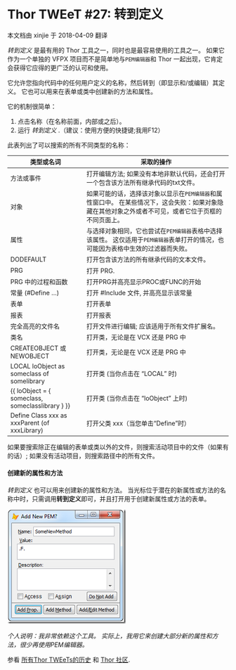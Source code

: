 ﻿Thor TWEeT #27: 转到定义
===
本文档由 xinjie 于 2018-04-09 翻译

_转到定义_ 是最有用的 Thor 工具之一，同时也是最容易使用的工具之一。 如果它作为一个单独的 VFPX 项目而不是简单地与`PEM编辑器`和 Thor 一起出现，它肯定会获得它应得的更广泛的认可和使用。

它允许您指向代码中的任何用户定义的名称，然后转到（即显示和/或编辑）其定义。 它也可以用来在表单或类中创建新的方法和属性。

它的机制很简单：

1.  点击名称（在名称前面，内部或之后）。
2.  运行 _转到定义_ .（建议：使用方便的快捷键;我用F12）

此表列出了可以搜索的所有不同类型的名称：

类型或名词|采取的操作
---|---
方法或事件|打开编辑方法; 如果没有本地非默认代码，还会打开一个包含该方法所有继承代码的txt文件。
对象|如果可能的话，选择该对象以显示在`PEM编辑器`和属性窗口中。 在某些情况下，这会失败：如果对象隐藏在其他对象之外或者不可见，或者它位于页框的不同页面上。
属性|与选择对象相同，它也尝试在`PEM编辑器`表格中选择该属性。 这仅适用于`PEM编辑器`表单打开的情况，也可能因为表格中生效的过滤器而失败。
DODEFAULT|打开包含该方法的所有继承代码的文本文件。
PRG|打开 PRG.
PRG 中的过程和函数|打开PRG并高亮显示PROC或FUNC的开始
常量 (#Define …)|打开 #Include 文件, 并高亮显示该常量
表单|打开表单
报表|打开报表
完全高亮的文件名|打开文件进行编辑; 应该适用于所有文件扩展名。
类名|打开类，无论是在 VCX 还是 PRG 中
CREATEOBJECT 或 NEWOBJECT|打开类，无论是在 VCX 还是 PRG 中
LOCAL loObject as someclass of somelibrary|打开类 (当你点击在 “LOCAL” 时)
{{ loObject = { someclass, someclasslibrary } }}|打开类 (当你点击在 “loObject” 上时)
Define Class xxx as xxxParent (of xxxLibrary)|打开父类 xxx（当您单击“Define”时）

如果要搜索除正在编辑的表单或类以外的文件，则搜索活动项目中的文件（如果有的话）; 如果没有活动项目，则搜索路径中的所有文件。

#### 创建新的属性和方法

_转到定义_ 也可以用来创建新的属性和方法。 当光标位于潜在的新属性或方法的名称中时，只需调用**转到定义**即可，并且打开用于创建新属性或方法的表单。

![](Images/Tweet27a.png)

_个人说明：我非常依赖这个工具。 实际上，我用它来创建大部分新的属性和方法，很少再使用PEM编辑器。_

参看 [所有Thor TWEeTs的历史](../TWEeTs.md) 和 [Thor 社区](https://groups.google.com/forum/?fromgroups#!forum/FoxProThor).
